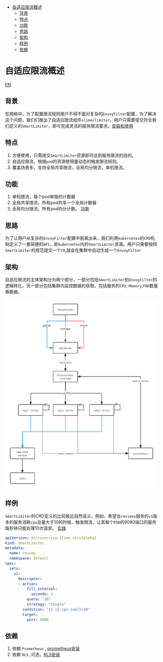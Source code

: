 - [自适应限流概述](#自适应限流概述)
  - [背景](#背景)
  - [特点](#特点)
  - [功能](#功能)
  - [思路](#思路)
  - [架构](#架构)
  - [样例](#样例)
  - [依赖](#依赖)
# 自适应限流概述

[EN](./README.md)

## 背景

在网格中，为了配置限流规则用户不得不面对复杂的`EnvoyFilter`配置，为了解决这个问题，我们们推出了自适应限流组件`slime/limiter`。用户只需要提交符合我们定义的`SmartLimiter`，即可完成灵活的服务限流要求。[安装和使用](./document/smartlimiter_zh.md#安装和使用)

## 特点

1. 方便使用，只需提交`SmartLimiter`资源即可达到服务限流的目的。
2. 自适应限流，根据`pod`的资源使用量动态的触发限流规则。
3. 覆盖场景多，支持全局共享限流，全局均分限流，单机限流。


## 功能
1. 单机限流，每个pod单独的计数器
2. 全局共享限流，所有pod共享一个全局计数器
3. 全局均分限流，所有pod均分计数。
[功能](./document/smartlimiter_zh.md#smartlimiter)

## 思路

为了让用户从复杂的`EnvoyFilter`配置中脱离出来，我们利用`kubernetes`的`CRD`机制定义了一套简便的`API`，即`kubernetes`内的`SmartLimiter`资源。用户只需要按照`SmartLimiter`的规范提交一个`CR`,就会在集群中自动生成一个`EnvoyFilter`


## 架构

自适应限流的主体架构分为两个部分，一部分包括`SmartLimiter`到`EnvoyFilter`的逻辑转化，另一部分包括集群内监控数据的获取，包括服务的`CPU`, `Memory`,`POD`数量等数据。

<img src="./media/SmartLimiter.png" style="zoom:80%;" />

## 样例

`SmartLimiter`的CRD定义的比较接近自然语义，例如，希望当`reviews`服务的`v1`版本的服务消耗`cpu`总量大于10的时候，触发限流，让其每个`POD`的9080端口的服务每秒钟只能处理10次请求。 [实践](./document/smartlimiter_zh.md#实践)

~~~yaml
apiVersion: microservice.slime.io/v1alpha2
kind: SmartLimiter
metadata:
  name: review
  namespace: default
spec:
  sets:
    v1:
      descriptor:
      - action:
          fill_interval:
            seconds: 1
          quota: "10"
          strategy: "single"
        condition: "{{.v1.cpu.sum}}>10"
        target:
          port: 9080
~~~

## 依赖
1. 依赖 `Prometheus` , [prometheus安装](./document/smartlimiter_zh.md#安装-prometheus)
2. 依赖 `RLS` ,可选，[RLS安装](./document/smartlimiter_zh.md#安装-rls--redis)
